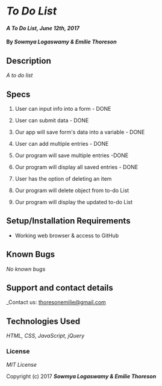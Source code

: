 # _To Do List_

#### _A To Do List, June 12th, 2017_

#### By _**Sowmya Logaswamy & Emilie Thoreson**_

## Description

_A to do list_

## Specs

1. User can input info into a form - DONE

2. User can submit data - DONE

3. Our app will save form's data into a variable - DONE

4. User can add multiple entries - DONE

5. Our program will save multiple entries -DONE

6. Our program will display all saved entries - DONE

7. User has the option of deleting an item

8. Our program will delete object from to-do List

9. Our program will display the updated to-do List

## Setup/Installation Requirements

* Working web browser & access to GitHub

## Known Bugs

_No known bugs_

## Support and contact details

_Contact us: thoresonemilie@gmail.com

## Technologies Used

_HTML, CSS, JavaScript, jQuery_

### License

*MIT License*

Copyright (c) 2017 **_Sowmya Logaswamy & Emilie Thoreson_**
